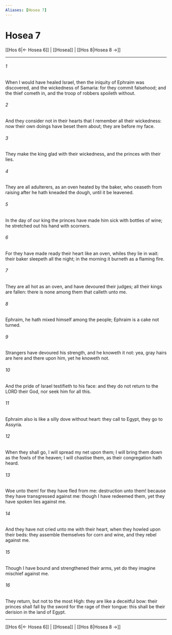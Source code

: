 ```yaml
---
Aliases: [Hosea 7]
---
```

# Hosea 7

[[Hos 6|← Hosea 6]] | [[Hosea]] | [[Hos 8|Hosea 8 →]]
***



###### 1 
When I would have healed Israel, then the iniquity of Ephraim was discovered, and the wickedness of Samaria: for they commit falsehood; and the thief cometh in, and the troop of robbers spoileth without. 

###### 2 
And they consider not in their hearts that I remember all their wickedness: now their own doings have beset them about; they are before my face. 

###### 3 
They make the king glad with their wickedness, and the princes with their lies. 

###### 4 
They are all adulterers, as an oven heated by the baker, who ceaseth from raising after he hath kneaded the dough, until it be leavened. 

###### 5 
In the day of our king the princes have made him sick with bottles of wine; he stretched out his hand with scorners. 

###### 6 
For they have made ready their heart like an oven, whiles they lie in wait: their baker sleepeth all the night; in the morning it burneth as a flaming fire. 

###### 7 
They are all hot as an oven, and have devoured their judges; all their kings are fallen: there is none among them that calleth unto me. 

###### 8 
Ephraim, he hath mixed himself among the people; Ephraim is a cake not turned. 

###### 9 
Strangers have devoured his strength, and he knoweth it not: yea, gray hairs are here and there upon him, yet he knoweth not. 

###### 10 
And the pride of Israel testifieth to his face: and they do not return to the LORD their God, nor seek him for all this. 

###### 11 
Ephraim also is like a silly dove without heart: they call to Egypt, they go to Assyria. 

###### 12 
When they shall go, I will spread my net upon them; I will bring them down as the fowls of the heaven; I will chastise them, as their congregation hath heard. 

###### 13 
Woe unto them! for they have fled from me: destruction unto them! because they have transgressed against me: though I have redeemed them, yet they have spoken lies against me. 

###### 14 
And they have not cried unto me with their heart, when they howled upon their beds: they assemble themselves for corn and wine, and they rebel against me. 

###### 15 
Though I have bound and strengthened their arms, yet do they imagine mischief against me. 

###### 16 
They return, but not to the most High: they are like a deceitful bow: their princes shall fall by the sword for the rage of their tongue: this shall be their derision in the land of Egypt.

***
[[Hos 6|← Hosea 6]] | [[Hosea]] | [[Hos 8|Hosea 8 →]]
